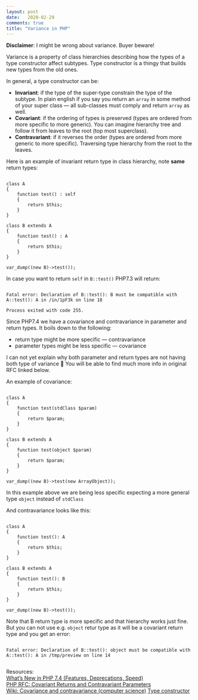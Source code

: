 ```yaml
---
layout: post
date:   2020-02-29
comments: true
title: "Variance in PHP"
---
```


**Disclaimer**: I might be wrong about variance. Buyer beware!  


Variance is a property of class hierarchies describing how the types of a type constructor affect subtypes. Type constructor is a thingy that builds new types from the old ones.  


In general, a type constructor can be:

- **Invariant**: if the type of the super-type constrain the type of the subtype. In plain english if you say you return an `array` in some method of your super class — all sub-classes must comply and return `array` as well.   
- **Covariant**: if the ordering of types is preserved (types are ordered from more specific to more generic). You can imagine hierarchy tree and follow it from leaves to the root (top most superclass).
- **Contravariant**: if it reverses the order (types are ordered from more generic to more specific). Traversing type hierarchy from the root to the leaves.

Here is an example of invariant return type in class hierarchy, note **same** return types:

```

class A
{
    function test() : self
    {
        return $this;
    }
}

class B extends A
{
    function test() : A
    {
        return $this;
    }
}

var_dump((new B)->test());

```

In case you want to return `self` in `B::test()` PHP7.3 will return:  
```

Fatal error: Declaration of B::test(): B must be compatible with A::test(): A in /in/1pF3k on line 18

Process exited with code 255.

```

Since PHP7.4 we have a covariance and contravariance in parameter and return types. It boils down to the following:  
- return type might be more specific — contravariance   
- parameter types might be less specific — covariance    

I can not yet explain why both parameter and return types are not having both type of variance 🤔 
You will be able to find much more info in original RFC linked below.  

An example of covariance:


```

class A
{
    function test(stdClass $param)
    {
        return $param;
    }
}

class B extends A
{
    function test(object $param)
    {
        return $param;
    }
}

var_dump((new B)->test(new ArrayObject));

```
In this example above we are being less specific expecting a more general type `object` instead of `stdClass`  

And contravariance looks like this:


```

class A
{
    function test(): A
    {
        return $this;
    }
}

class B extends A
{
    function test(): B
    {
        return $this;
    }
}

var_dump((new B)->test());

```

Note that B return type is more specific and that hierarchy works just fine. But you can not use e.g. `object` retur type as it will be a covariant return type and you get an error:


```

Fatal error: Declaration of B::test(): object must be compatible with A::test(): A in /tmp/preview on line 14


```

Resources:  
[What’s New in PHP 7.4 (Features, Deprecations, Speed)](https://kinsta.com/blog/php-7-4)  
[PHP RFC: Covariant Returns and Contravariant Parameters](https://wiki.php.net/rfc/covariant-returns-and-contravariant-parameters)  
[Wiki: Covariance and contravariance (computer science)](https://en.wikipedia.org/wiki/Covariance_and_contravariance_(computer_science)) [Type constructor](https://en.wikipedia.org/wiki/Type_constructor)   



